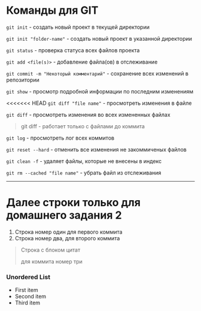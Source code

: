 # Команды для GIT

`git init` - создать новый проект в текущей директории

`git init "folder-name"` - создать новый проект в указанной директории

`git status` - проверка статуса всех файлов проекта

`git add <file(s)>` - добавление файла(ов) в отслеживание

`git commit -m "Некоторый комментарий"` - сохранение всех изменений в репозитории

`git show` - просмотр подробной информации по последним изменениям

<<<<<<< HEAD
`git diff "file name"` - просмотреть изменения в файле

`git diff` - просмотреть изменения во всех измененных файлах

> git diff - работает только с файлами до коммита
 
`git log` - просмотреть лог всех коммитов

`git reset --hard` - отменить все изменения не закоммиченых файлов

`git clean -f` - удаляет файлы, которые не внесены в индекс

`git rm --cached "file name"` - убрать файл из отслеживания

---
# Далее строки только для домашнего задания 2

1. Строка номер один для первого коммита
2. Строка номер два, для второго коммита    

> Строка с блоком цитат
> 
> для коммита номер три

### Unordered List

- First item
- Second item
- Third item
 
